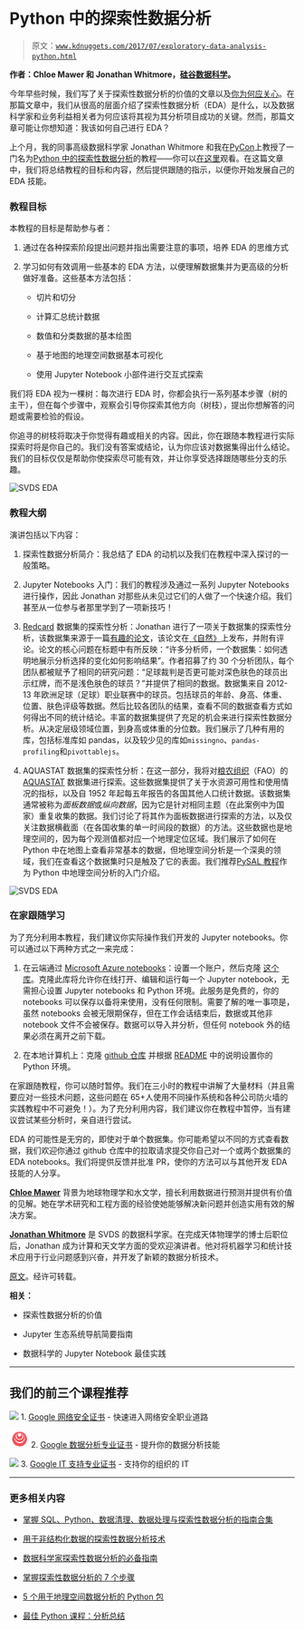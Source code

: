 # Python 中的探索性数据分析

> 原文：[`www.kdnuggets.com/2017/07/exploratory-data-analysis-python.html`](https://www.kdnuggets.com/2017/07/exploratory-data-analysis-python.html)

**作者：Chloe Mawer 和 Jonathan Whitmore，[硅谷数据科学](https://svds.com/)。**

今年早些时候，我们写了关于探索性数据分析的价值的文章以及[你为何应关心](https://svds.com/value-exploratory-data-analysis/)。在那篇文章中，我们从很高的层面介绍了探索性数据分析（EDA）是什么，以及数据科学家和业务利益相关者为何应该将其视为其分析项目成功的关键。然而，那篇文章可能让你想知道：我该如何自己进行 EDA？

上个月，我的同事高级数据科学家 Jonathan Whitmore 和我在[PyCon](https://us.pycon.org/2017/)上教授了一门名为[Python 中的探索性数据分析](https://us.pycon.org/2017/schedule/presentation/170/)的教程——你可以[在这里](https://www.youtube.com/watch?v=W5WE9Db2RLU)观看。在这篇文章中，我们将总结教程的目标和内容，然后提供跟随的指示，以便你开始发展自己的 EDA 技能。

### 教程目标

本教程的目标是帮助参与者：

1.  通过在各种探索阶段提出问题并指出需要注意的事项，培养 EDA 的思维方式

1.  学习如何有效调用一些基本的 EDA 方法，以便理解数据集并为更高级的分析做好准备。这些基本方法包括：

    +   切片和切分

    +   计算汇总统计数据

    +   数值和分类数据的基本绘图

    +   基于地图的地理空间数据基本可视化

    +   使用 Jupyter Notebook 小部件进行交互式探索

我们将 EDA 视为一棵树：每次进行 EDA 时，你都会执行一系列基本步骤（树的主干），但在每个步骤中，观察会引导你探索其他方向（树枝），提出你想解答的问题或需要检验的假设。

你追寻的树枝将取决于你觉得有趣或相关的内容。因此，你在跟随本教程进行实际探索时将是你自己的。我们没有答案或结论，认为你应该对数据集得出什么结论。我们的目标仅仅是帮助你使探索尽可能有效，并让你享受选择跟随哪些分支的乐趣。

![SVDS EDA](https://github.com/cmawer/pycon-2017-eda-tutorial)

### 教程大纲

演讲包括以下内容：

1.  探索性数据分析简介：我总结了 EDA 的动机以及我们在教程中深入探讨的一般策略。

1.  Jupyter Notebooks 入门：我们的教程涉及通过一系列 Jupyter Notebooks 进行操作，因此 Jonathan 对那些从未见过它们的人做了一个快速介绍。我们甚至从一位参与者那里学到了一项新技巧！

1.  [Redcard](https://osf.io/47tnc/) 数据集的探索性分析：Jonathan 进行了一项关于数据集的探索性分析，该数据集来源于一篇[有趣的论文](https://osf.io/gvm2z/)，该论文在[《自然》](http://www.nature.com/news/crowdsourced-research-many-hands-make-tight-work-1.18508)上发布，并附有评论。论文的核心问题在标题中有所反映：“许多分析师，一个数据集：如何透明地展示分析选择的变化如何影响结果”。作者招募了约 30 个分析团队，每个团队都被赋予了相同的研究问题：“足球裁判是否更可能对深色肤色的球员出示红牌，而不是浅色肤色的球员？”并提供了相同的数据。数据集来自 2012-13 年欧洲足球（足球）职业联赛中的球员。包括球员的年龄、身高、体重、位置、肤色评级等数据。然后比较各团队的结果，查看不同的数据查看方式如何得出不同的统计结论。丰富的数据集提供了充足的机会来进行探索性数据分析。从决定层级领域位置，到身高或体重的分位数。我们展示了几种有用的库，包括标准库如 pandas，以及较少见的库如`missingno`、`pandas-profiling`和`pivottablejs`。

1.  AQUASTAT 数据集的探索性分析：在这一部分，我将对[粮农组织](http://www.fao.org/)（FAO）的[ AQUASTAT](http://www.fao.org/nr/water/aquastat/data/query/index.html) 数据集进行探索。这些数据集提供了关于水资源可用性和使用情况的指标，以及自 1952 年起每五年报告的各国其他人口统计数据。该数据集通常被称为*面板数据*或*纵向数据*，因为它是针对相同主题（在此案例中为国家）重复收集的数据。我们讨论了将其作为面板数据进行探索的方法，以及仅关注数据横截面（在各国收集的单一时间段的数据）的方法。这些数据也是地理空间的，因为每个观测值都对应一个地理定位区域。我们展示了如何在 Python 中在地图上查看非常基本的数据，但地理空间分析是一个深奥的领域，我们在查看这个数据集时只是触及了它的表面。我们推荐[PySAL 教程](http://darribas.org/gds_scipy16/)作为 Python 中地理空间分析的入门介绍。

![SVDS EDA](https://github.com/cmawer/pycon-2017-eda-tutorial)

### 在家跟随学习

为了充分利用本教程，我们建议你实际操作我们开发的 Jupyter notebooks。你可以通过以下两种方式之一来完成：

1.  在云端通过 [Microsoft Azure notebooks](https://notebooks.azure.com/)：设置一个账户，然后克隆 [这个库](https://notebooks.azure.com/chloe/libraries/pycon-2017-eda-tutorial)。克隆此库将允许你在线打开、编辑和运行每一个 Jupyter notebook，无需担心设置 Jupyter notebooks 和 Python 环境。此服务是免费的，你的 notebooks 可以保存以备将来使用，没有任何限制。需要了解的唯一事项是，虽然 notebooks 会被无限期保存，但在工作会话结束后，数据或其他非 notebook 文件不会被保存。数据可以导入并分析，但任何 notebook 外的结果必须在离开之前下载。

1.  在本地计算机上：克隆 [github 仓库](https://github.com/cmawer/pycon-2017-eda-tutorial) 并根据 [README](https://github.com/cmawer/pycon-2017-eda-tutorial/blob/master/README.md) 中的说明设置你的 Python 环境。

在家跟随教程，你可以随时暂停。我们在三小时的教程中讲解了大量材料（并且需要应对一些技术问题，这些问题在 65+人使用不同操作系统和各种公司防火墙的实践教程中不可避免！）。为了充分利用内容，我们建议你在教程中暂停，当有建议尝试某些分析时，亲自进行尝试。

EDA 的可能性是无穷的，即使对于单个数据集。你可能希望以不同的方式查看数据，我们欢迎你通过 github 仓库中的拉取请求提交你自己对一个或两个数据集的 EDA notebooks。我们将提供反馈并批准 PR，使你的方法可以与其他开发 EDA 技能的人分享。

**[Chloe Mawer](https://www.linkedin.com/in/chloemawer/)** 背景为地球物理学和水文学，擅长利用数据进行预测并提供有价值的见解。她在学术研究和工程方面的经验使她能够解决新问题并创造实用有效的解决方案。

**[Jonathan Whitmore](https://www.linkedin.com/in/jonathanbwhitmore/)** 是 SVDS 的数据科学家。在完成天体物理学的博士后职位后，Jonathan 成为计算和天文学方面的受欢迎演讲者。他对将机器学习和统计技术应用于行业问题感到兴奋，并开发了新颖的数据分析技术。

[原文](https://svds.com/exploratory-data-analysis-python/)。经许可转载。

**相关：**

+   探索性数据分析的价值

+   Jupyter 生态系统导航简要指南

+   数据科学的 Jupyter Notebook 最佳实践

* * *

## 我们的前三个课程推荐

![](img/0244c01ba9267c002ef39d4907e0b8fb.png) 1\. [Google 网络安全证书](https://www.kdnuggets.com/google-cybersecurity) - 快速进入网络安全职业道路

![](img/e225c49c3c91745821c8c0368bf04711.png) 2\. [Google 数据分析专业证书](https://www.kdnuggets.com/google-data-analytics) - 提升你的数据分析技能

![](img/0244c01ba9267c002ef39d4907e0b8fb.png) 3\. [Google IT 支持专业证书](https://www.kdnuggets.com/google-itsupport) - 支持你的组织的 IT

* * *

### 更多相关内容

+   [掌握 SQL、Python、数据清理、数据处理与探索性数据分析的指南合集](https://www.kdnuggets.com/collection-of-guides-on-mastering-sql-python-data-cleaning-data-wrangling-and-exploratory-data-analysis)

+   [用于非结构化数据的探索性数据分析技术](https://www.kdnuggets.com/2023/05/exploratory-data-analysis-techniques-unstructured-data.html)

+   [数据科学家探索性数据分析的必备指南](https://www.kdnuggets.com/2023/06/data-scientist-essential-guide-exploratory-data-analysis.html)

+   [掌握探索性数据分析的 7 个步骤](https://www.kdnuggets.com/7-steps-to-mastering-exploratory-data-analysis)

+   [5 个用于地理空间数据分析的 Python 包](https://www.kdnuggets.com/2023/08/5-python-packages-geospatial-data-analysis.html)

+   [最佳 Python 课程：分析总结](https://www.kdnuggets.com/2022/01/best-python-courses-analysis-summary.html)
